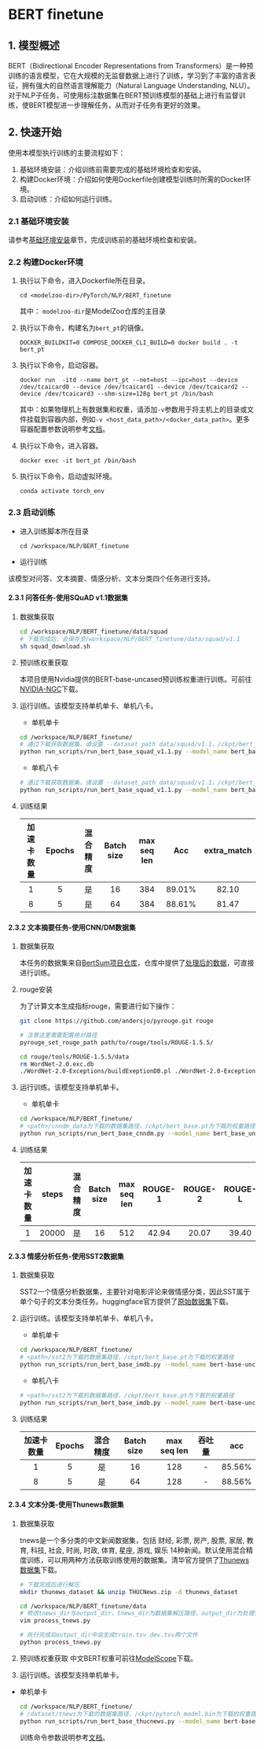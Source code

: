 # BERT finetune

## 1. 模型概述

BERT（Bidirectional Encoder Representations from Transformers）是一种预训练的语言模型，它在大规模的无监督数据上进行了训练，学习到了丰富的语言表征，拥有强大的自然语言理解能力（Natural Language Understanding, NLU）。对于NLP子任务，可使用标注数据集在BERT预训练模型的基础上进行有监督训练，使BERT模型进一步理解任务，从而对子任务有更好的效果。

## 2. 快速开始
使用本模型执行训练的主要流程如下：
1. 基础环境安装：介绍训练前需要完成的基础环境检查和安装。
2. 构建Docker环境：介绍如何使用Dockerfile创建模型训练时所需的Docker环境。
3. 启动训练：介绍如何运行训练。

### 2.1 基础环境安装

请参考[基础环境安装](../../../doc/Environment.md)章节，完成训练前的基础环境检查和安装。

### 2.2 构建Docker环境

1. 执行以下命令，进入Dockerfile所在目录。
    ```
    cd <modelzoo-dir>/PyTorch/NLP/BERT_finetune
    ```
    其中： `modelzoo-dir`是ModelZoo仓库的主目录

2. 执行以下命令，构建名为`bert_pt`的镜像。
   ```
   DOCKER_BUILDKIT=0 COMPOSE_DOCKER_CLI_BUILD=0 docker build . -t  bert_pt
   ```

3. 执行以下命令，启动容器。
   ```
   docker run  -itd --name bert_pt --net=host --ipc=host --device /dev/tcaicard0 --device /dev/tcaicard1 --device /dev/tcaicard2 --device /dev/tcaicard3 --shm-size=128g bert_pt /bin/bash
   ```

   其中：如果物理机上有数据集和权重，请添加`-v`参数用于将主机上的目录或文件挂载到容器内部，例如`-v <host_data_path>/<docker_data_path>`。更多容器配置参数说明参考[文档](../../../doc/Docker.md)。

4. 执行以下命令，进入容器。
    ```
   docker exec -it bert_pt /bin/bash
   ```
5. 执行以下命令，启动虚拟环境。
   ```
   conda activate torch_env
   ```

### 2.3 启动训练

- 进入训练脚本所在目录
   ```
   cd /workspace/NLP/BERT_finetune
   ```

- 运行训练

该模型对问答、文本摘要、情感分析、文本分类四个任务进行支持。

#### 2.3.1 问答任务-使用SQuAD v1.1数据集

1. 数据集获取

    ``` bash
    cd /workspace/NLP/BERT_finetune/data/squad
    # 下载完成后，会保存至/workspace/NLP/BERT_finetune/data/squad/v1.1
    sh squad_download.sh
    ```

2. 预训练权重获取

    本项目使用Nvidia提供的BERT-base-uncased预训练权重进行训练。可前往[NVIDIA-NGC](https://catalog.ngc.nvidia.com/orgs/nvidia/models/bert_pyt_ckpt_base_pretraining_amp_lamb/files)下载。


3. 运行训练。该模型支持单机单卡、单机八卡。

    - 单机单卡
    ``` bash
    cd /workspace/NLP/BERT_finetune/
    # 通过下载获取数据集，请设置 --dataset_path data/squad/v1.1，/ckpt/bert_base.pt为下载的权重路径
    python run_scripts/run_bert_base_squad_v1.1.py --model_name bert_base_uncased --nproc_per_node 4 --bs 4 --lr 3e-5 --device sdaa --epoch 5 --step -1 --dataset_path data/squad/v1.1 --grad_scale True --autocast True --checkpoint_path /ckpt/bert_base.pt --warm_up 0.1 --max_seq_length 384 --do_predict True
    ```
    - 单机八卡

    ``` bash
    # 通过下载获取数据集，请设置 --dataset_path data/squad/v1.1，/ckpt/bert_base.pt为下载的权重路径
    python run_scripts/run_bert_base_squad_v1.1.py --model_name bert_base_uncased --nproc_per_node 32 --bs 4 --lr 3e-5 --device sdaa --epoch 5 --step -1 --dataset_path data/squad/v1.1 --grad_scale True --autocast True --checkpoint_path /ckpt/bert_base.pt --warm_up 0.1 --max_seq_length 384 --do_predict True
    ```

4. 训练结果

    |加速卡数量 | Epochs | 混合精度 |Batch size|max seq len|  Acc| extra_match|
    |:-:|:-:|:-:|:-:|:-:|:-:|:-:|
    |1| 5|是|16|384| 89.01% | 82.10 |
    |8| 5|是|64|384| 88.61% | 81.47 |

#### 2.3.2 文本摘要任务-使用CNN/DM数据集

1. 数据集获取

    本任务的数据集来自[BertSum项目仓库](https://github.com/nlpyang/BertSum)，仓库中提供了[处理后的数据](https://drive.google.com/open?id=1x0d61LP9UAN389YN00z0Pv-7jQgirVg6)，可直接进行训练。


2. rouge安装

    为了计算文本生成指标rouge，需要进行如下操作：

    ``` bash
    git clone https://github.com/andersjo/pyrouge.git rouge

    # 注意这里需要配置绝对路径
    pyrouge_set_rouge_path path/to/rouge/tools/ROUGE-1.5.5/

    cd rouge/tools/ROUGE-1.5.5/data
    rm WordNet-2.0.exc.db
    ./WordNet-2.0-Exceptions/buildExeptionDB.pl ./WordNet-2.0-Exceptions ./smart_common_words.txt ./WordNet-2.0.exc.db
    ```

3. 运行训练。该模型支持单机单卡。

    - 单机单卡
    ``` bash
    cd /workspace/NLP/BERT_finetune/
    # <path>/cnndm_data为下载的数据集路径，/ckpt/bert_base.pt为下载的权重路径
    python run_scripts/run_bert_base_cnndm.py --model_name bert_base_uncased --nproc_per_node 4 --bs 4 --lr 2e-3 --device sdaa --step 20000 --dataset_path <path>/cnndm_data --grad_scale True --autocast True --checkpoint_path /ckpt/bert_base.pt --warm_up 0.2 --max_seq_length 512 --do_predict True
    ```

4. 训练结果

    |加速卡数量 | steps | 混合精度 |Batch size|max seq len|  ROUGE-1| ROUGE-2|ROUGE-L|
    |:-:|:-:|:-:|:-:|:-:|:-:|:-:|:-:|
    |1| 20000 |是|16|512|  42.94 | 20.07 |39.40|


#### 2.3.3 情感分析任务-使用SST2数据集

1. 数据集获取

    SST2一个情感分析数据集，主要针对电影评论来做情感分类，因此SST属于单个句子的文本分类任务。huggingface官方提供了[原始数据集](https://huggingface.co/datasets/gpt3mix/sst2/tree/main/data)下载。


2. 运行训练。该模型支持单机单卡、单机八卡。

    - 单机单卡
    ``` bash
    cd /workspace/NLP/BERT_finetune/
    # <path>/sst2为下载的数据集路径，/ckpt/bert_base.pt为下载的权重路径
    python run_scripts/run_bert_base_imdb.py --model_name bert-base-uncased --nproc_per_node 4 --bs 4 --lr 2.4e-5 --device sdaa --epoch 5 --step -1 --dataset_path <path>/sst2 --checkpoint_path /ckpt/bert_base.pt --max_seq_length 128 --warm_up 0.1 --grad_scale True --autocast True
    ```
    - 单机八卡
    ``` bash
    # <path>/sst2为下载的数据集路径，/ckpt/bert_base.pt为下载的权重路径
    python run_scripts/run_bert_base_imdb.py --model_name bert-base-uncased --nproc_per_node 32 --bs 4 --lr 2.4e-5 --device sdaa --epoch 5 --step -1 --dataset_path <path>/sst2 --checkpoint_path /ckpt/bert_base.pt --max_seq_length 128 --warm_up 0.1 --grad_scale True --autocast True
    ```

3. 训练结果

    |加速卡数量  | Epochs | 混合精度 |Batch size|max seq len| 吞吐量|acc|
    |:-:|:-:|:-:|:-:|:-:|:-:|:-:|
    |1| 5 |是|16|128| - | 85.56% |
    |8| 5 |是|64|128| - | 88.56% |

#### 2.3.4 文本分类-使用Thunews数据集

1. 数据集获取

    tnews是一个多分类的中文新闻数据集，包括 财经, 彩票, 房产, 股票, 家居, 教育, 科技, 社会, 时尚, 时政, 体育, 星座, 游戏, 娱乐 14种新闻。默认使用混合精度训练，可以用两种方法获取训练使用的数据集。清华官方提供了[Thunews数据集](http://thuctc.thunlp.org/)下载。

    ``` bash
    # 下载完成后进行解压
    mkdir thunews_dataset && unzip THUCNews.zip -d thunews_dataset

    cd /workspace/NLP/BERT_finetune/data
    # 修改tnews_dir与output_dir，tnews_dir为数据集解压路径，output_dir为处理完后的数据保存路径
    vim process_tnews.py

    # 执行完成后output_dir中会生成train.tsv dev.tsv两个文件
    python process_tnews.py
    ```

2. 预训练权重获取
中文BERT权重可前往[ModelScope](https://www.modelscope.cn/models/dienstag/chinese-bert-wwm/files)下载。

3. 运行训练。该模型支持单机单卡。
- 单机单卡
    ``` bash
    cd /workspace/NLP/BERT_finetune/
    # /dataset/tnews为下载的数据集路径，/ckpt/pytorch_model.bin为下载的权重路径
    python run_scripts/run_bert_base_thucnews.py --model_name bert-base-chinese --nproc_per_node 4 --bs 16 --lr 2.4e-5 --device sdaa --epoch 4 --dataset_path /dataset/tnews --checkpoint_path /ckpt/pytorch_model.bin --max_seq_length 128 --warm_up 0.1 --grad_scale True --autocast True
    ```
    训练命令参数说明参考[文档](run_scripts/README.md)。
